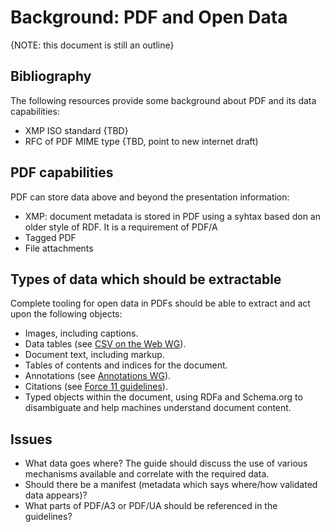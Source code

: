 # Background: PDF and Open Data

{NOTE: this document is still an outline}

## Bibliography

The following resources provide some background about PDF and its data capabilities:
* XMP ISO standard {TBD}
* RFC of PDF MIME type {TBD, point to new internet draft)
## PDF capabilities

PDF can store data above and beyond the presentation information:

* XMP: document metadata is stored in PDF using a syhtax based don an older style of RDF. It is a requirement of PDF/A 
* Tagged PDF
* File attachments


## Types of data which should be extractable

Complete tooling for open data in PDFs should be able to extract and act upon the following objects:

* Images, including captions.
* Data tables (see [CSV on the Web WG](https://www.w3.org/2013/csvw/wiki/Main_Page)).
* Document text, including markup.
* Tables of contents and indices for the document.
* Annotations (see [Annotations WG](https://www.w3.org/annotation/)).
* Citations (see [Force 11 guidelines](https://www.force11.org/group/joint-declaration-data-citation-principles-final)).
* Typed objects within the document, using RDFa and Schema.org to disambiguate and help machines understand document content.


## Issues

* What data goes where? The guide should discuss the use of various mechanisms available and correlate with the required data.
* Should there be a manifest (metadata which says where/how validated data appears)?
* What parts of PDF/A3 or PDF/UA should be referenced in the guidelines?



